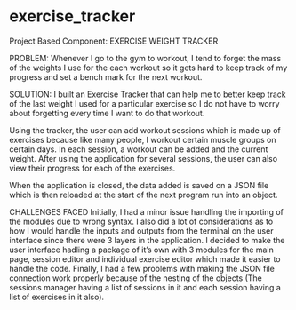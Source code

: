 # exercise_tracker
Project Based Component: EXERCISE WEIGHT TRACKER

PROBLEM: Whenever I go to the gym to workout, I tend to forget the mass of the weights I use for the each workout so it gets hard to keep track of my progress and set a bench mark for the next workout.

SOLUTION: I built an Exercise Tracker that can help me to better keep track of the last weight I used for a particular exercise so I do not have to worry about forgetting every time I want to do that workout.

Using the tracker, the user can add workout sessions which is made up of exercises because like many people, I workout certain muscle groups on certain days. In each session, a workout can be added and the current weight. After using the application for several sessions, the user can also view their progress for each of the exercises.

When the application is closed, the data added is saved on a JSON file which is then reloaded at the start of the next program run into an object.

CHALLENGES FACED
Initially, I had a minor issue handling the importing of the modules due to wrong syntax. I also did a lot of considerations as to how I would handle the inputs and outputs from the terminal on the user interface since there were 3 layers in the application. I decided to make the user interface hadling a package of it’s own with 3 modules for the main page, session editor and individual exercise editor which made it easier to handle the code. Finally, I had a few problems with making the JSON file connection work properly because of the nesting of the objects (The sessions manager having a list of sessions in it and each session having a list of exercises in it also). 